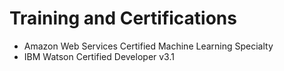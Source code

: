 # Training and Certifications


* Amazon Web Services Certified Machine Learning Specialty
* IBM Watson Certified Developer v3.1